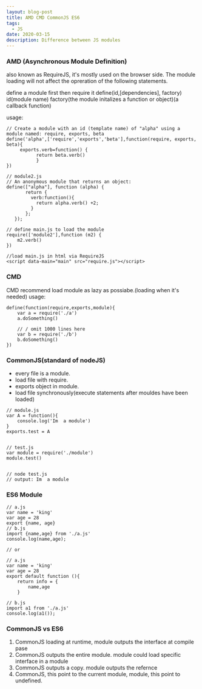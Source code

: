 ```yaml
---
layout: blog-post
title: AMD CMD CommonJS ES6
tags:
  - JS
date: 2020-03-15
description: Difference between JS modules
---
```


### AMD (Asynchronous Module Definition)

also known as RequireJS, it's mostly used on the browser side. The module loading will not affect the opreration of the following statements.

define a module first then require it
define(id,[dependencies], factory)
id(module name)
factory(the module initalizes a function or object)(a callback function)

usage:
``` JS
// Create a module with an id (template name) of "alpha" using a module named: require, exports, beta
define('alpha',['require','exports','beta'],function(require, exports, beta){
     exports.verb=function() {
           return beta.verb()
           }
})

// module2.js
// An anonymous module that returns an object:
define(["alpha"], function (alpha) {
       return {
         verb:function(){
           return alpha.verb() +2;
         }
       };
   });

// define main.js to load the module
require(['module2'],function (m2) {
    m2.verb()
})

//load main.js in html via RequireJS
<script data-main="main" src="require.js"></script>
```



### CMD
CMD recommend load module as lazy as possiabe.(loading when it's needed)
usage:
``` JS
define(function(require,exports,module){
    var a = require('./a')
    a.doSomething()

    // / omit 1000 lines here
    var b = require('./b')
    b.doSomething()
})
```


### CommonJS(standard of nodeJS)
- every file is a module. 
- load file with require. 
- exports object in module.  
- load file synchronously(execute statements after mouldes have been loaded)

``` JS
// module.js 
var A = function(){
    console.log('Im  a module')
}
exports.test = A


// test.js
var module = require('./module')
module.test()


// node test.js
// output: Im  a module
```


### ES6 Module
``` JS
// a.js
var name = 'king'
var age = 28
export {name, age}
// b.js
import {name,age} from './a.js'
console.log(name,age);

// or 

// a.js
var name = 'king'
var age = 28
export default function (){
    return info = {
        name,age
    }

// b.js
import a1 from './a.js'
console.log(a1());
```


### CommonJS vs ES6
1. CommonJS loading at runtime, module outputs the interface at compile pase
2. CommonJS outputs the entire module. module could load specific interface in a module
3. CommonJS outputs a copy. module outputs the refernce
4. CommonJS, this point to the current module, module, this point to undefined.